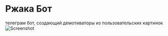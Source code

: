 # Ржака Бот
телеграм бот, создающий демотиваторы из пользовательских картинок
![Screenshot](https://github.com/welisk/telegram-bot-demotivator/blob/main/tbd%20screen.jpg)
